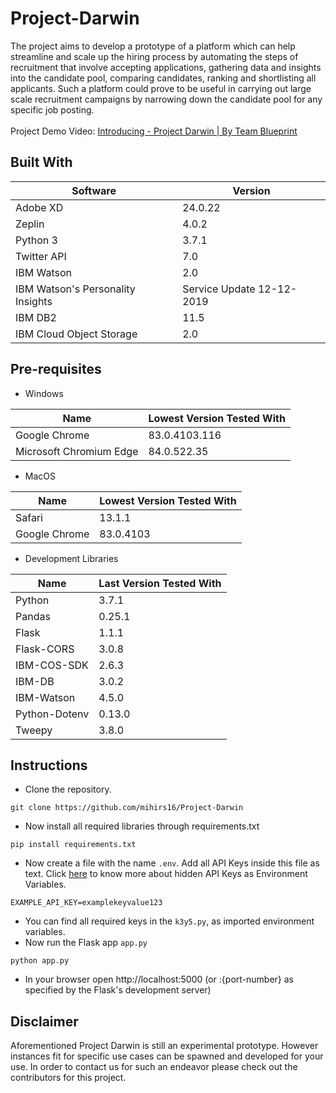 # Project-Darwin
The project aims to develop a prototype of a platform which can help streamline and scale up the
hiring process by automating the steps of recruitment that involve accepting applications,
gathering data and insights into the candidate pool, comparing candidates, ranking and
shortlisting all applicants. Such a platform could prove to be useful in carrying out large scale
recruitment campaigns by narrowing down the candidate pool for any specific job posting.<br>
<br>
Project Demo Video: [Introducing - Project Darwin | By Team Blueprint](https://youtu.be/dAfU6YDgf8w)

## Built With
| Software | Version |
|----------|---------|
| Adobe XD | 24.0.22 |
| Zeplin   | 4.0.2 |
| Python 3 | 3.7.1 |
| Twitter API | 7.0 |
| IBM Watson | 2.0 |
| IBM Watson's Personality Insights | Service Update 12-12-2019 |
| IBM DB2 | 11.5 |
| IBM Cloud Object Storage | 2.0 |

## Pre-requisites
* Windows

| Name | Lowest Version Tested With |
|----------|----------------------------|
| Google Chrome | 83.0.4103.116 |
| Microsoft Chromium Edge | 84.0.522.35 |

* MacOS

| Name | Lowest Version Tested With |
|----------|----------------------------|
| Safari | 13.1.1 |
| Google Chrome | 83.0.4103 |

* Development Libraries

| Name | Last Version Tested With |
|----------|--------------------------|
| Python | 3.7.1 |
| Pandas | 0.25.1 |
| Flask | 1.1.1 |
| Flask-CORS | 3.0.8 |
| IBM-COS-SDK | 2.6.3 |
| IBM-DB | 3.0.2 |
| IBM-Watson | 4.5.0 |
| Python-Dotenv | 0.13.0 |
| Tweepy | 3.8.0 |

## Instructions

* Clone the repository.
```
git clone https://github.com/mihirs16/Project-Darwin
```
* Now install all required libraries through requirements.txt
```
pip install requirements.txt
```
* Now create a file with the name `.env`. Add all API Keys inside this file as text. Click [here](https://pypi.org/project/python-dotenv/) to know more about hidden API Keys as Environment Variables.
```
EXAMPLE_API_KEY=examplekeyvalue123
```
* You can find all required keys in the `k3y5.py`, as imported environment variables.
* Now run the Flask app `app.py`
```
python app.py
```
* In your browser open http://localhost:5000 (or :{port-number} as specified by the Flask's development server)

## Disclaimer
Aforementioned Project Darwin is still an experimental prototype. However instances fit for specific use cases can be spawned and developed for your use. In order to contact us for such an endeavor please check out the contributors for this project. 
